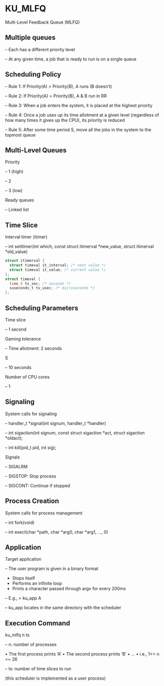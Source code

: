 # KU_MLFQ
Multi-Level Feedback Queue (MLFQ)



## Multiple queues
– Each has a different priority level

– At any given time, a job that is ready to run is on a single queue



## Scheduling Policy

– Rule 1: If Priority(A) > Priority(B), A runs (B doesn’t)

– Rule 2: If Priority(A) = Priority(B), A & B run in RR

– Rule 3: When a job enters the system, it is placed at the highest priority

– Rule 4: Once a job uses up its time allotment at a given level (regardless of how many times it gives up the CPU), its priority is reduced

– Rule 5: After some time period S, move all the jobs in the system to the topmost queue



## Multi-Level Queues
Priority

– 1 (high)

– 2

– 3 (low)

Ready queues

– Linked list



## Time Slice
Interval timer (itimer)

– int setitimer(int which, const struct itimerval *new_value, struct itimerval *old_value)

```C
struct itimerval {
  struct timeval it_interval; /* next value */
  struct timeval it_value; /* current value */
};
struct timeval {
  time_t tv_sec; /* seconds */
  suseconds_t tv_usec; /* microseconds */
};
```



## Scheduling Parameters
Time slice

– 1 second

Gaming tolerance

– Time allotment: 2 seconds

S

– 10 seconds

Number of CPU cores

– 1



## Signaling
System calls for signaling

– handler_t *signal(int signum, handler_t *handler)

– int sigaction(int signum, const struct sigaction *act, struct sigaction *oldact);

– int kill(pid_t pid, int sig);

Signals

– SIGALRM

– SIGSTOP: Stop process

– SIGCONT: Continue if stopped



## Process Creation
System calls for process management

– int fork(void)

– int execl(char *path, char *arg0, char *arg1, …, 0)



## Application
Target application

– The user program is given in a binary format
  - Stops itself
  - Performs an infinite loop
  - Prints a character passed through argv for every 200ms

– E.g., > ku_app A

– ku_app locates in the same directory with the scheduler



## Execution Command
ku_mlfq n ts

– n: number of processes

  • The first process prints ‘A’
  • The second process prints ‘B’
  • …
  • i.e., 1<= n <= 26
  
– ts: number of time slices to run




(this scheduler is implemented as a user process)
